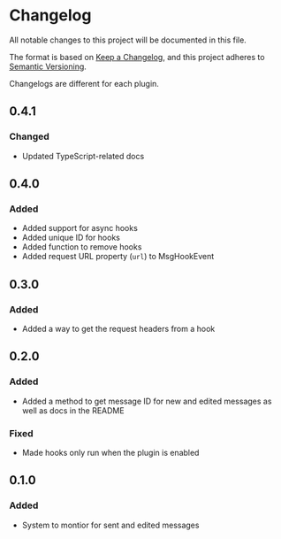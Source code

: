 # Changelog

All notable changes to this project will be documented in this file.

The format is based on [Keep a Changelog](https://keepachangelog.com/en/1.0.0/),
and this project adheres to [Semantic Versioning](https://semver.org/spec/v2.0.0.html).

Changelogs are different for each plugin.

## 0.4.1

### Changed

- Updated TypeScript-related docs

## 0.4.0

### Added

- Added support for async hooks
- Added unique ID for hooks
- Added function to remove hooks
- Added request URL property (`url`) to MsgHookEvent

## 0.3.0

### Added

- Added a way to get the request headers from a hook

## 0.2.0

### Added

- Added a method to get message ID for new and edited messages as well as docs in the README

### Fixed

- Made hooks only run when the plugin is enabled

## 0.1.0

### Added

- System to montior for sent and edited messages
